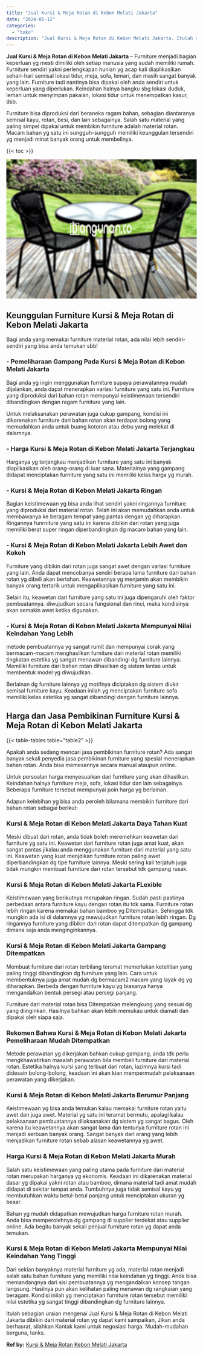 ```yaml
---
title: "Jual Kursi & Meja Rotan di Kebon Melati Jakarta"
date: "2024-05-12"
categories: 
  - "toko"
description: "Jual Kursi & Meja Rotan di Kebon Melati Jakarta. Itulah sebagian uraian mengenai Jual Kursi & Meja Rotan di Kebon Melati Jakarta dibikin dari material rotan..."
---
```


**Jual Kursi & Meja Rotan di Kebon Melati Jakarta** – Furniture menjadi bagian keperluan yg mesti dimiliki oleh setiap manusia yang sudah memiliki rumah. Furniture sendiri yakni perlengkapan hunian yg acap kali diaplikasikan sehari-hari semisal lokasi tidur, meja, sofa, lemari, dan masih sangat banyak yang lain. Furniture tadi nantinya bisa dipakai oleh anda sendiri untuk keperluan yang diperlukan. Keindahan halnya bangku sbg lokasi duduk, lemari untuk menyimpan pakaian, lokasi tidur untuk menempatkan kasur, dsb.

Furniture bisa diproduksi dari beraneka ragam bahan, sebagian diantaranya semisal kayu, rotan, besi, dan lain sebagainya. Salah satu material yang paling simpel dipakai untuk membikin furniture adalah material rotan. Macam bahan yg satu ini sungguh-sungguh memiliki keunggulan tersendiri yg menjadi minat banyak orang untuk membelinya.

{{< toc >}}

![Jual Kursi & Meja Rotan di Kebon Melati Jakarta](/images/kursi-meja-rotan-murah36.png)

## Keunggulan Furniture Kursi & Meja Rotan di Kebon Melati Jakarta

Bagi anda yang memakai furniture material rotan, ada nilai lebih sendiri-sendiri yang bisa anda temukan sbb!

### \- Pemeliharaan Gampang Pada Kursi & Meja Rotan di Kebon Melati Jakarta

Bagi anda yg ingin menggunakan furniture supaya perawatannya mudah dijalankan, anda dapat menerapkan variasi furniture yang satu ini. Furniture yang diproduksi dari bahan rotan mempunyai keistimewaan tersendiri dibandingkan dengan ragam furniture yang lain.

Untuk melaksanakan perawatan juga cukup gampang, kondisi ini dikarenakan furniture dari bahan rotan akan terdapat bolong yang memudahkan anda untuk buang kotoran atau debu yang melekat di dalamnya.

### \- Harga Kursi & Meja Rotan di Kebon Melati Jakarta Terjangkau

Harganya yg terjangkau menjadikan furniture yang satu ini banyak diaplikasikan oleh orang-orang di luar sana. Materialnya yang gampang didapat menciptakan furniture yang satu ini memiliki kelas harga yg murah.

### \- Kursi & Meja Rotan di Kebon Melati Jakarta Ringan

Bagian keistimewaan yg bisa anda lihat sendiri yakni ringannya furniture yang diproduksi dari material rotan. Telah ini akan memudahkan anda untuk membawanya ke beragam tempat yang pantas dengan yg diharapkan. Ringannya funrniture yang satu ini karena dibikin dari rotan yang juga memiliki berat super ringan diperbandingkan dg macam bahan yang lain.

### \- Kursi & Meja Rotan di Kebon Melati Jakarta Lebih Awet dan Kokoh

Furniture yang dibikin dari rotan juga sangat awet dengan variasi furniture yang lain. Anda dapat mencobanya sendiri berapa lama furniture dari bahan rotan yg dibeli akan bertahan. Keawetannya yg menjamin akan membikin banyak orang tertarik untuk mengaplikasikan furniture yang satu ini.

Selain itu, keawetan dari furniture yang satu ini juga dipengaruhi oleh faktor pembuatannya. diwujudkan secara fungsional dan rinci, maka kondisinya akan semakin awet ketika digunakan.

### \- Kursi & Meja Rotan di Kebon Melati Jakarta Mempunyai Nilai Keindahan Yang Lebih

metode pembuatannya yg sangat rumit dan mempunyai corak yang bermacam-macam menghasilkan furniture dari material rotan memiliki tingkatan estetika yg sangat menawan dibandingi dg furniture lainnya. Memiliki furniture dari bahan rotan dihasilkan dg sistem lantas untuk membentuk model yg diwujudkan.

Berlainan dg furniture lainnya yg motifnya diciptakan dg sistem diukir semisal furniture kayu. Keadaan inilah yg menciptakan furniture sofa memiliki kelas estetika yg sangat dibandingi dengan furniture lainnya.

## Harga dan Jasa Pembikinan Furniture Kursi & Meja Rotan di Kebon Melati Jakarta

{{< table-tables table="table2" >}}

Apakah anda sedang mencari jasa pembikinan furniture rotan? Ada sangat banyak sekali penyedia jasa pembikinan furniture yang spesial menerapkan bahan rotan. Anda bisa memesannya secara manual ataupun online.

Untuk persoalan harga menyesuaikan dari furniture yang akan dihasilkan. Keindahan halnya furniture meja, sofa, lokasi tidur dan lain sebagainya. Beberapa furniture tersebut mempunyai poin harga yg berlainan.

Adapun kelebihan yg bisa anda peroleh bilamana membikin furniture dari bahan rotan sebagai berikut:

### Kursi & Meja Rotan di Kebon Melati Jakarta Daya Tahan Kuat

Meski dibuat dari rotan, anda tidak boleh meremehkan keawetan dari furniture yg satu ini. Keawetan dari furniture rotan juga amat kuat, akan sangat pantas jikalau anda menggunakan furniture dari material yang satu ini. Keawetan yang kuat menjdikan furniture rotan paling awet diperbandingkan dg tipe furniture lainnya. Meski sering kali terjatuh juga tidak mungkin membuat furniture dari rotan tersebut tdk gampang rusak.

### Kursi & Meja Rotan di Kebon Melati Jakarta FLexible

Keistimewaan yang berikutnya merupakan ringan. Sudah pasti pastinya perbedaan antara furniture kayu dengan rotan itu tdk sama. Furniture rotan lebih ringan karena memakai bahan bamboo yg Ditempatkan. Sehingga tdk mungkin ada isi di dalamnya yg mewujudkan furniture rotan lebih ringan. Dg ringannya furniture yang dibikin dari rotan dapat ditempatkan dg gampang dimana saja anda menginginkannya.

### Kursi & Meja Rotan di Kebon Melati Jakarta Gampang Ditempatkan

Membuat furniture dari rotan terbilang teramat memerlukan ketelitian yang paling tinggi dibandingkan dg furniture yang lain. Cara untuk membentuknya juga amat mudah dg bermacam2 macam yang layak dg yg diharapkan. Berbeda dengan furniture kayu yg biasanya hanya mengandalkan bentuk persegi atau persegi panjang.

Furniture dari material rotan bisa Ditempatkan melengkung yang sesuai dg yang diinginkan. Hasilnya bahkan akan lebih memukau untuk diamati dan dipakai oleh siapa saja.

### Rekomen Bahwa Kursi & Meja Rotan di Kebon Melati Jakarta Pemeliharaan Mudah Ditempatkan

Metode perawatan yg dikerjakan bahkan cukup gampang, anda tdk perlu mengkhawatirkan masalah perawatan bila membeli furniture dari material rotan. Estetika halnya kursi yang terbuat dari rotan, lazimnya kursi tadi didesain bolong-bolong, keadaan ini akan kian mempermudah pelaksanaan perawatan yang dikerjakan.

### Kursi & Meja Rotan di Kebon Melati Jakarta Berumur Panjang

Keistimewaan yg bisa anda temukan kalau memakai furniture rotan yaitu awet dan juga awet. Material yg satu ini teramat bermutu, apalagi kalau pelaksanaan pembuatannya dilaksanakan dg sistem yg sangat bagus. Oleh karena itu keawetannya akan sangat lama dan tentunya furniture rotan ini menjadi serbuan banyak orang. Sangat banyak dari orang yang lebih menjadikan furniture rotan sebab alasan keawetannya yg awet.

### Harga Kursi & Meja Rotan di Kebon Melati Jakarta Murah

Salah satu keistimewaan yang paling utama pada furniture dari material rotan merupakan harganya yg ekonomis. Keadaan ini dikarenakan material dasar yg dipakai yakni rotan atau bamboo, dimana material tadi amat mudah didapat di sekitar tempat anda. Tumbuhnya juga tidak semisal kayu yg membutuhkan waktu betul-betul panjang untuk menciptakan ukuran yg besar.

Bahan yg mudah didapatkan mewujudkan harga furniture rotan murah. Anda bisa memperolehnya dg gampang di supplier terdekat atau supplier online. Ada begitu banyak sekali penjual furniture rotan yg dapat anda temukan.

### Kursi & Meja Rotan di Kebon Melati Jakarta Mempunyai Nilai Keindahan Yang Tinggi

Dari sekian banyaknya material furniture yg ada, material rotan menjadi salah satu bahan furniture yang memiliki nilai keindahan yg tinggi. Anda bisa memandangnya dari sisi pembuatannya yg mengandalkan konsep tangan langsung. Hasilnya pun akan kelihatan paling menawan dg rangkaian yang beragam. Kondisi inilah yg menciptakan furniture rotan tersebut memiliki nilai estetika yg sangat tinggi dibandingkan dg furniture lainnya.

Itulah sebagian uraian mengenai Jual Kursi & Meja Rotan di Kebon Melati Jakarta dibikin dari material rotan yg dapat kami sampaikan, Jikan anda berhasrat, silahkan Kontak kami untuk negosiasi harga. Mudah-mudahan berguna, tanks.

**Ref by:** [Kursi & Meja Rotan Kebon Melati Jakarta](https://id.wikipedia.org/wiki/Kursi)
